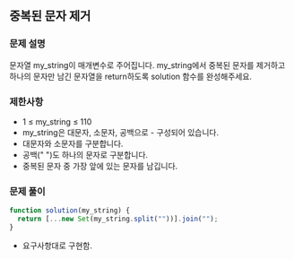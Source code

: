 ## 중복된 문자 제거

### 문제 설명

문자열 my_string이 매개변수로 주어집니다. my_string에서 중복된 문자를 제거하고 하나의 문자만 남긴 문자열을 return하도록 solution 함수를 완성해주세요.

### 제한사항

- 1 ≤ my_string ≤ 110
- my_string은 대문자, 소문자, 공백으로 - 구성되어 있습니다.
- 대문자와 소문자를 구분합니다.
- 공백(" ")도 하나의 문자로 구분합니다.
- 중복된 문자 중 가장 앞에 있는 문자를 남깁니다.

### 문제 풀이

```js
function solution(my_string) {
  return [...new Set(my_string.split(""))].join("");
}
```

- 요구사항대로 구현함.

